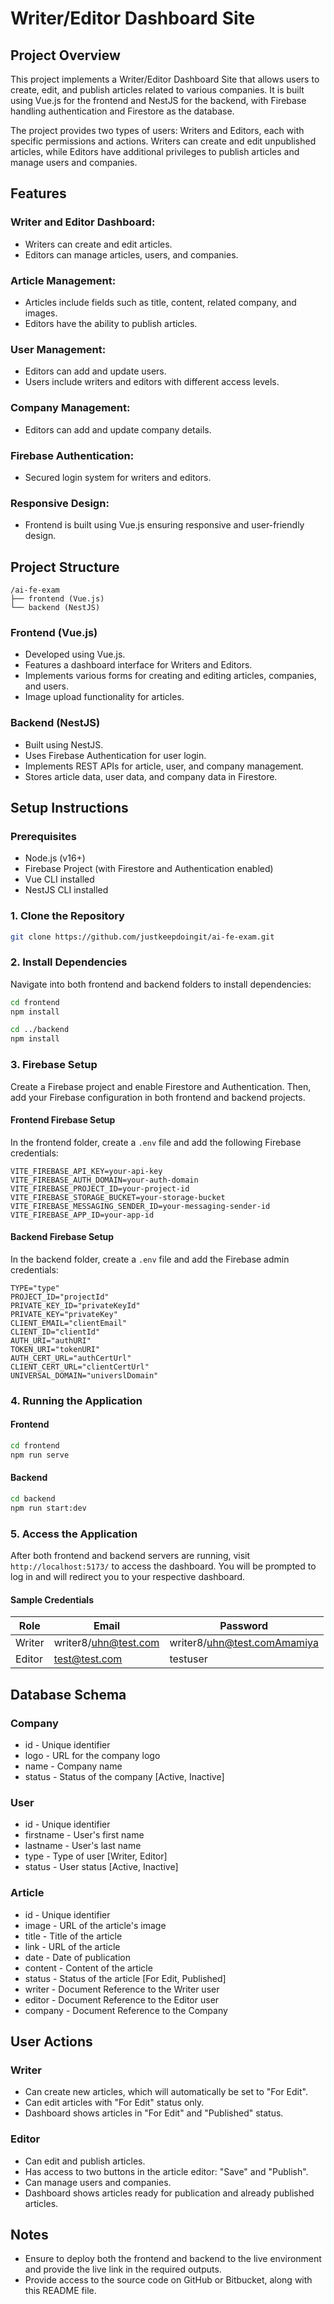 # Writer/Editor Dashboard Site

## Project Overview

This project implements a Writer/Editor Dashboard Site that allows users to create, edit, and publish articles related to various companies. It is built using Vue.js for the frontend and NestJS for the backend, with Firebase handling authentication and Firestore as the database.

The project provides two types of users: Writers and Editors, each with specific permissions and actions. Writers can create and edit unpublished articles, while Editors have additional privileges to publish articles and manage users and companies.

## Features

### Writer and Editor Dashboard:

- Writers can create and edit articles.
- Editors can manage articles, users, and companies.

### Article Management:

- Articles include fields such as title, content, related company, and images.
- Editors have the ability to publish articles.

### User Management:

- Editors can add and update users.
- Users include writers and editors with different access levels.

### Company Management:

- Editors can add and update company details.

### Firebase Authentication:

- Secured login system for writers and editors.

### Responsive Design:

- Frontend is built using Vue.js ensuring responsive and user-friendly design.

## Project Structure

```
/ai-fe-exam
├── frontend (Vue.js)
└── backend (NestJS)
```

### Frontend (Vue.js)

- Developed using Vue.js.
- Features a dashboard interface for Writers and Editors.
- Implements various forms for creating and editing articles, companies, and users.
- Image upload functionality for articles.

### Backend (NestJS)

- Built using NestJS.
- Uses Firebase Authentication for user login.
- Implements REST APIs for article, user, and company management.
- Stores article data, user data, and company data in Firestore.

## Setup Instructions

### Prerequisites

- Node.js (v16+)
- Firebase Project (with Firestore and Authentication enabled)
- Vue CLI installed
- NestJS CLI installed

### 1. Clone the Repository

```bash
git clone https://github.com/justkeepdoingit/ai-fe-exam.git
```

### 2. Install Dependencies

Navigate into both frontend and backend folders to install dependencies:

```bash
cd frontend
npm install

cd ../backend
npm install
```

### 3. Firebase Setup

Create a Firebase project and enable Firestore and Authentication. Then, add your Firebase configuration in both frontend and backend projects.

#### Frontend Firebase Setup

In the frontend folder, create a `.env` file and add the following Firebase credentials:

```env
VITE_FIREBASE_API_KEY=your-api-key
VITE_FIREBASE_AUTH_DOMAIN=your-auth-domain
VITE_FIREBASE_PROJECT_ID=your-project-id
VITE_FIREBASE_STORAGE_BUCKET=your-storage-bucket
VITE_FIREBASE_MESSAGING_SENDER_ID=your-messaging-sender-id
VITE_FIREBASE_APP_ID=your-app-id
```

#### Backend Firebase Setup

In the backend folder, create a `.env` file and add the Firebase admin credentials:

```env
TYPE="type"
PROJECT_ID="projectId"
PRIVATE_KEY_ID="privateKeyId"
PRIVATE_KEY="privateKey"
CLIENT_EMAIL="clientEmail"
CLIENT_ID="clientId"
AUTH_URI="authURI"
TOKEN_URI="tokenURI"
AUTH_CERT_URL="authCertUrl"
CLIENT_CERT_URL="clientCertUrl"
UNIVERSAL_DOMAIN="universlDomain"
```

### 4. Running the Application

#### Frontend

```bash
cd frontend
npm run serve
```

#### Backend

```bash
cd backend
npm run start:dev
```

### 5. Access the Application

After both frontend and backend servers are running, visit `http://localhost:5173/` to access the dashboard. You will be prompted to log in and will redirect you to your respective dashboard.

#### Sample Credentials

| Role   | Email                | Password                    |
| ------ | -------------------- | --------------------------- |
| Writer | writer8/uhn@test.com | writer8/uhn@test.comAmamiya |
| Editor | test@test.com        | testuser                    |

## Database Schema

### Company

- id - Unique identifier
- logo - URL for the company logo
- name - Company name
- status - Status of the company [Active, Inactive]

### User

- id - Unique identifier
- firstname - User's first name
- lastname - User's last name
- type - Type of user [Writer, Editor]
- status - User status [Active, Inactive]

### Article

- id - Unique identifier
- image - URL of the article's image
- title - Title of the article
- link - URL of the article
- date - Date of publication
- content - Content of the article
- status - Status of the article [For Edit, Published]
- writer - Document Reference to the Writer user
- editor - Document Reference to the Editor user
- company - Document Reference to the Company

## User Actions

### Writer

- Can create new articles, which will automatically be set to "For Edit".
- Can edit articles with "For Edit" status only.
- Dashboard shows articles in "For Edit" and "Published" status.

### Editor

- Can edit and publish articles.
- Has access to two buttons in the article editor: "Save" and "Publish".
- Can manage users and companies.
- Dashboard shows articles ready for publication and already published articles.

## Notes

- Ensure to deploy both the frontend and backend to the live environment and provide the live link in the required outputs.
- Provide access to the source code on GitHub or Bitbucket, along with this README file.
